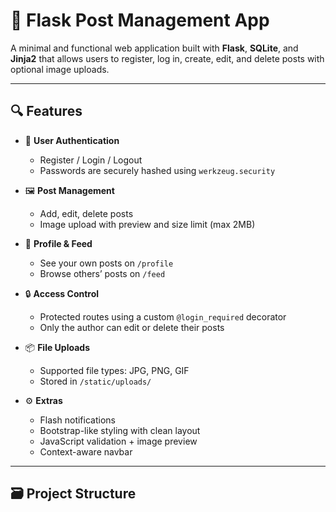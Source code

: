 # 📝 Flask Post Management App

A minimal and functional web application built with **Flask**, **SQLite**, and **Jinja2** that allows users to register, log in, create, edit, and delete posts with optional image uploads.

---

## 🔍 Features

- 🔐 **User Authentication**
  - Register / Login / Logout
  - Passwords are securely hashed using `werkzeug.security`

- 🖼️ **Post Management**
  - Add, edit, delete posts
  - Image upload with preview and size limit (max 2MB)

- 📁 **Profile & Feed**
  - See your own posts on `/profile`
  - Browse others’ posts on `/feed`

- 🔒 **Access Control**
  - Protected routes using a custom `@login_required` decorator
  - Only the author can edit or delete their posts

- 📦 **File Uploads**
  - Supported file types: JPG, PNG, GIF
  - Stored in `/static/uploads/`

- ⚙️ **Extras**
  - Flash notifications
  - Bootstrap-like styling with clean layout
  - JavaScript validation + image preview
  - Context-aware navbar

---

## 🗃️ Project Structure

